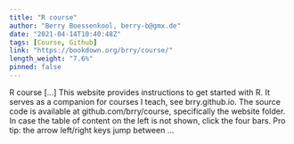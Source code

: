 ```yaml
---
title: "R course"
author: "Berry Boessenkool, berry-b@gmx.de"
date: "2021-04-14T10:40:48Z"
tags: [Course, Github]
link: "https://bookdown.org/brry/course/"
length_weight: "7.6%"
pinned: false
---
```


R course [...] This website provides instructions to get started with R. It serves as a companion for courses I teach, see brry.github.io. The source code is available at github.com/brry/course, specifically the website folder. In case the table of content on the left is not shown, click the four bars. Pro tip: the arrow left/right keys jump between ...
